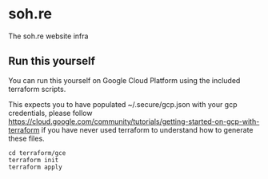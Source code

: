 # soh.re
The soh.re website infra

## Run this yourself
You can run this yourself on Google Cloud Platform using the included terraform scripts.

This expects you to have populated ~/.secure/gcp.json with your gcp credentials, please follow https://cloud.google.com/community/tutorials/getting-started-on-gcp-with-terraform if you have never used terraform to understand how to generate these files.
```
cd terraform/gce
terraform init
terraform apply
```
